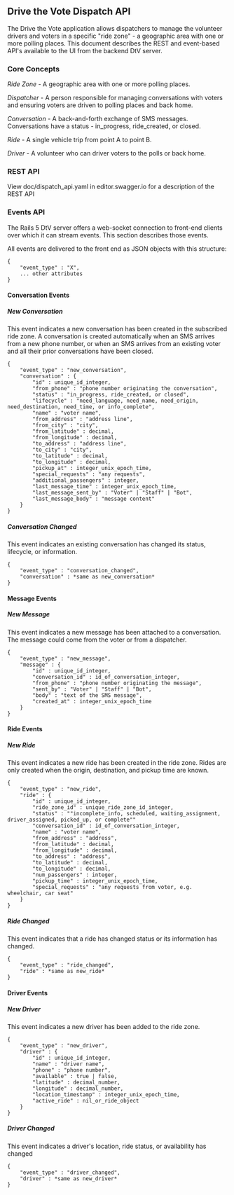 ## Drive the Vote Dispatch API

The Drive the Vote application allows dispatchers to manage the volunteer drivers and voters in a specific "ride zone" - a geographic area with one or more polling places. This document describes the REST and event-based API's available to the UI from the backend DtV server.

### Core Concepts

*Ride Zone* - A geographic area with one or more polling places.

*Dispatcher* - A person responsible for managing conversations with voters and ensuring voters are driven to polling places and back home.

*Conversation* - A back-and-forth exchange of SMS messages. Conversations have a status - in_progress, ride_created, or closed.

*Ride* - A single vehicle trip from point A to point B.

*Driver* - A volunteer who can driver voters to the polls or back home.

### REST API

View doc/dispatch_api.yaml in editor.swagger.io for a description of the REST API

### Events API

The Rails 5 DtV server offers a web-socket connection to front-end clients over which it can stream events. This section describes those events.

All events are delivered to the front end as JSON objects with this structure:

	{
		"event_type" : "X",
		... other attributes
	}

#### Conversation Events
##### New Conversation
This event indicates a new conversation has been created in the subscribed ride zone. A conversation is created automatically when an SMS arrives from a new phone number, or when an SMS arrives from an existing voter and all their prior conversations have been closed.

	{
		"event_type" : "new_conversation",
		"conversation" : {
			"id" : unique_id_integer,
			"from_phone" : "phone number originating the conversation",
			"status" : "in_progress, ride_created, or closed",
			"lifecycle" : "need_language, need_name, need_origin, need_destination, need_time, or info_complete",
			"name" : "voter name",
			"from_address" : "address line",
			"from_city" : "city",
			"from_latitude" : decimal,
			"from_longitude" : decimal,
			"to_address" : "address line",
			"to_city" : "city",
			"to_latitude" : decimal,
			"to_longitude" : decimal,
			"pickup_at" : integer_unix_epoch_time,
			"special_requests" : "any requests",
			"additional_passengers" : integer,
			"last_message_time" : integer_unix_epoch_time,
			"last_message_sent_by" : "Voter" | "Staff" | "Bot",
			"last_message_body" : "message content"
		}
	}

##### Conversation Changed
This event indicates an existing conversation has changed its status, lifecycle, or information.

	{
		"event_type" : "conversation_changed",
		"conversation" : *same as new_conversation*
	}

#### Message Events
##### New Message
This event indicates a new message has been attached to a conversation. The message could come from the voter or from a dispatcher.

	{
		"event_type" : "new_message",
		"message" : {
			"id" : unique_id_integer,
			"conversation_id" : id_of_conversation_integer,
			"from_phone" : "phone number originating the message",
			"sent_by" : "Voter" | "Staff" | "Bot",
			"body" : "text of the SMS message",
			"created_at" : integer_unix_epoch_time
		}
	}

#### Ride Events
##### New Ride
This event indicates a new ride has been created in the ride zone. Rides are only created when the origin, destination, and pickup time are known.

	{
		"event_type" : "new_ride",
		"ride" : {
			"id" : unique_id_integer,
			"ride_zone_id" : unique_ride_zone_id_integer,
			"status" : ""incomplete_info, scheduled, waiting_assignment, driver_assigned, picked_up, or complete""
			"conversation_id" : id_of_conversation_integer,
			"name" : "voter name",
			"from_address" : "address",
			"from_latitude" : decimal,
			"from_longitude" : decimal,
			"to_address" : "address",
			"to_latitude" : decimal,
			"to_longitude" : decimal,
			"num_passengers" : integer,
			"pickup_time" : integer_unix_epoch_time,
			"special_requests" : "any requests from voter, e.g. wheelchair, car seat"
		}
	}

##### Ride Changed
This event indicates that a ride has changed status or its information has changed.

	{
		"event_type" : "ride_changed",
		"ride" : *same as new_ride*
	}


#### Driver Events
##### New Driver
This event indicates a new driver has been added to the ride zone.

	{
		"event_type" : "new_driver",
		"driver" : {
			"id" : unique_id_integer,
			"name" : "driver name",
			"phone" : "phone number",
			"available" : true | false,
			"latitude" : decimal_number,
			"longitude" : decimal_number,
			"location_timestamp" : integer_unix_epoch_time,
			"active_ride" : nil_or_ride_object
		}
	}

##### Driver Changed
This event indicates a driver's location, ride status, or availability has changed

	{
		"event_type" : "driver_changed",
		"driver" : *same as new_driver*
	}
